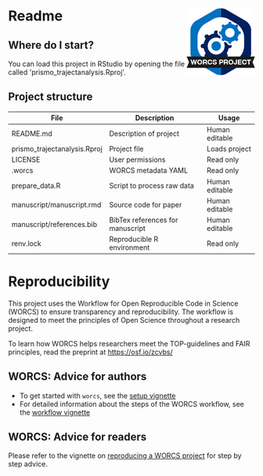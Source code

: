 # Readme <a href='https://osf.io/zcvbs/'><img src='worcs_icon.png' align="right" height="139" /></a>

<!-- Please add a brief introduction to explain what the project is about    -->

## Where do I start?

You can load this project in RStudio by opening the file called 'prismo_trajectanalysis.Rproj'.

## Project structure

<!--  You can add rows to this table, using "|" to separate columns.         -->
File                         | Description                      | Usage         
---------------------------- | -------------------------------- | --------------
README.md                    | Description of project           | Human editable
prismo_trajectanalysis.Rproj | Project file                     | Loads project 
LICENSE                      | User permissions                 | Read only     
.worcs                       | WORCS metadata YAML              | Read only     
prepare_data.R               | Script to process raw data       | Human editable
manuscript/manuscript.rmd    | Source code for paper            | Human editable
manuscript/references.bib    | BibTex references for manuscript | Human editable
renv.lock                    | Reproducible R environment       | Read only     

<!--  You can consider adding the following to this file:                    -->
<!--  * A citation reference for your project                                -->
<!--  * Contact information for questions/comments                           -->
<!--  * How people can offer to contribute to the project                    -->
<!--  * A contributor code of conduct, https://www.contributor-covenant.org/ -->

# Reproducibility

This project uses the Workflow for Open Reproducible Code in Science (WORCS) to
ensure transparency and reproducibility. The workflow is designed to meet the
principles of Open Science throughout a research project. 

To learn how WORCS helps researchers meet the TOP-guidelines and FAIR principles,
read the preprint at https://osf.io/zcvbs/

## WORCS: Advice for authors

* To get started with `worcs`, see the [setup vignette](https://cjvanlissa.github.io/worcs/articles/setup.html)
* For detailed information about the steps of the WORCS workflow, see the [workflow vignette](https://cjvanlissa.github.io/worcs/articles/workflow.html)

## WORCS: Advice for readers

Please refer to the vignette on [reproducing a WORCS project]() for step by step advice.
<!-- If your project deviates from the steps outlined in the vignette on     -->
<!-- reproducing a WORCS project, please provide your own advice for         -->
<!-- readers here.                                                           -->
